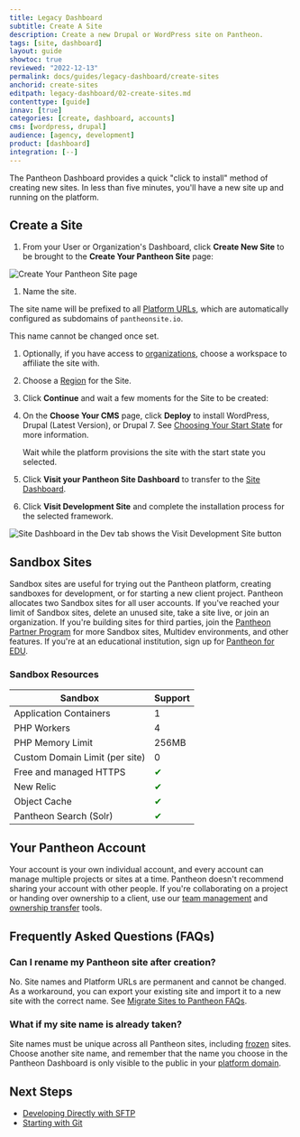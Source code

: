 ```yaml
---
title: Legacy Dashboard
subtitle: Create A Site
description: Create a new Drupal or WordPress site on Pantheon.
tags: [site, dashboard]
layout: guide
showtoc: true
reviewed: "2022-12-13"
permalink: docs/guides/legacy-dashboard/create-sites
anchorid: create-sites
editpath: legacy-dashboard/02-create-sites.md
contenttype: [guide]
innav: [true]
categories: [create, dashboard, accounts]
cms: [wordpress, drupal]
audience: [agency, development]
product: [dashboard]
integration: [--]
---
```


The Pantheon Dashboard provides a quick "click to install" method of creating new sites. In less than five minutes, you'll have a new site up and running on the platform.

## Create a Site

1. From your User or Organization's Dashboard, click **Create New Site** to be brought to the **Create Your Pantheon Site** page:

  ![Create Your Pantheon Site page](../../../images/dashboard/create-pantheon-site.png)

1. Name the site.

  <Alert title="Note" type="info">

  The site name will be prefixed to all [Platform URLs](/guides/domains), which are automatically configured as subdomains of `pantheonsite.io`.

  This name cannot be changed once set.

  </Alert>

1. Optionally, if you have access to [organizations](/guides/legacy-dashboard/org-dashboard/#new-sites), choose a workspace to affiliate the site with.
1. Choose a [Region](/regions) for the Site.
1. Click **Continue** and wait a few moments for the Site to be created:

1. On the **Choose Your CMS** page, click **Deploy** to install WordPress, Drupal (Latest Version), or Drupal 7. See [Choosing Your Start State](/start-state) for more information.

   Wait while the platform provisions the site with the start state you selected.

1. Click **Visit your Pantheon Site Dashboard** to transfer to the [Site Dashboard](/guides/quickstart/workflow/).
1. Click **Visit Development Site** and complete the installation process for the selected framework.

  ![Site Dashboard in the Dev tab shows the Visit Development Site button](../../../images/dashboard/site-dashboard-dev.png)

## Sandbox Sites

Sandbox sites are useful for trying out the Pantheon platform, creating sandboxes for development, or for starting a new client project. Pantheon allocates two Sandbox sites for all user accounts. If you've reached your limit of Sandbox sites, delete an unused site, take a site live, or join an organization. If you're building sites for third parties, join the [Pantheon Partner Program](https://pantheon.io/plans/partner-program?docs) for more Sandbox sites, Multidev environments, and other features. If you're at an educational institution, sign up for [Pantheon for EDU](https://pantheon.io/edu?docs).

### Sandbox Resources

| **Sandbox**                                    | **Support**         | 
|------------------------------------------------|---------------------|
| Application Containers                     | 1                       | 
| PHP Workers                                | 4                       |         
| PHP Memory Limit                           | 256MB             |                              |Storage                                     | 20 GB    |
| Custom Domain Limit (per site) <Popover   content = "For details, see <a href='/docs/guides/domains'>Domains and Redirects</a>."  />  | 0                                         | 
| Free and managed HTTPS <Popover   content = "For details, see <a href='/guides/global-cdn/https/'>HTTPS on Pantheon's Global CDN</a>."  />   | <span  style= " color:green " > ✔ </span> |  
| New Relic <Popover   content = "For details, see <a href='/docs/new-relic/'>New Relic APM Pro</a>."  />  | <span  style= " color:green " > ✔ </span> |
| Object Cache <Popover   content = "For details, see <a href='/docs/guides/object-cache/'>Object Cache (formerly Redis) for Drupal or WordPress</a>."  /> | <span  style= " color:green " > ✔ </span> | 
| Pantheon Search (Solr) <Popover   content = "For details, see <a href='/docs/solr/'>Pantheon Search (formerly Pantheon Solr)</a>."  />  | <span  style= " color:green " > ✔ </span> | 

## Your Pantheon Account

Your account is your own individual account, and every account can manage multiple projects or sites at a time. Pantheon doesn't recommend sharing your account with other people. If you're collaborating on a project or handing over ownership to a client, use our [team management](/guides/account-mgmt/workspace-sites-teams/teams) and [ownership transfer](/guides/account-mgmt/#billing-tasks) tools.

## Frequently Asked Questions (FAQs)

### Can I rename my Pantheon site after creation?

No. Site names and Platform URLs are permanent and cannot be changed. As a workaround, you can export your existing site and import it to a new site with the correct name. See [Migrate Sites to Pantheon FAQs](/guides/guided/#how-do-i-clone-an-existing-pantheon-site).

### What if my site name is already taken?

Site names must be unique across all Pantheon sites, including [frozen](/guides/platform-considerations/platform-site-info/#inactive-site-freezing) sites. Choose another site name, and remember that the name you choose in the Pantheon Dashboard is only visible to the public in your [platform domain](/guides/domains).

## Next Steps

 - [Developing Directly with SFTP](/guides/sftp)
 - [Starting with Git](/guides/git/git-config)